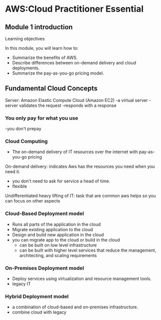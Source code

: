 # AWS:Cloud Practitioner Essential

## Module 1 introduction

Learning objectives

In this module, you will learn how to:

- Summarize the benefits of AWS.
- Describe differences between on-demand delivery and cloud deployments.
- Summarize the pay-as-you-go pricing model.

## Fundamental Cloud Concepts

 Server: Amazon Elastic Compute Cloud (Amazon EC2)
  -a virtual server
  -server validates the request
  -responds with a response

### You only pay for what you use
  -you don't prepay

### Cloud Computing
- The on-demand delivery of IT resources over the internet with pay-as-you-go pricing

On-demand delivery: indicates Aws has the resources you need when you need it.
- you don't need to ask for service a head of time.
- flexible

Undifferentiated heavy lifting of IT: task that are common aws helps so you can focus on other aspects

### Cloud-Based Deployment model
- Runs all parts of the application in the cloud
- Migrate existing application to the cloud
- Design and build new application in the cloud
- you can migrate app to the cloud or build in the cloud
  - can be built on low level infrastructure
  - can be built with higher level services that reduce the management, architecting, and scaling requirements

### On-Premises Deployment model
- Deploy services using virtualization and resource management tools.
- legacy IT

### Hybrid Deployment model
- a combination of cloud-based and on-premises infrastructure.
- combine cloud with legacy
